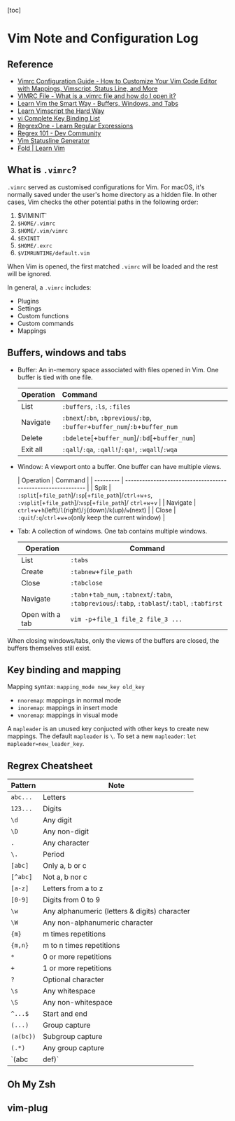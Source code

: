 [toc]

# Vim Note and Configuration Log

## Reference

- [Vimrc Configuration Guide - How to Customize Your Vim Code Editor with Mappings, Vimscript, Status Line, and More](https://www.freecodecamp.org/news/vimrc-configuration-guide-customize-your-vim-editor/)
- [VIMRC File - What is a .vimrc file and how do I open it?](https://fileinfo.com/extension/vimrc)
- [Learn Vim the Smart Way - Buffers, Windows, and Tabs](https://learnvim.irian.to/basics/buffers_windows_tabs)
- [Learn Vimscript the Hard Way](https://learnvimscriptthehardway.stevelosh.com/)
- [vi Complete Key Binding List](https://hea-www.harvard.edu/~fine/Tech/vi.html)
- [RegrexOne - Learn Regular Expressions](https://regexone.com/)
- [Regrex 101 - Dev Community](https://dev.to/thecoollearner/regex-101-3cba)
- [Vim Statusline Generator](https://www.tdaly.co.uk/projects/vim-statusline-generator/)
- [Fold | Learn Vim](https://learnvim.irian.to/basics/fold)



## What is `.vimrc`?

`.vimrc` served as customised configurations for Vim. For macOS, it's normally saved under the user's home directory as a hidden file. In other cases, Vim checks the other potential paths in the following order:

1. $VIMINIT`
2. `$HOME/.vimrc`
3. `$HOME/.vim/vimrc`
4. `$EXINIT`
5. `$HOME/.exrc`
6. `$VIMRUNTIME/default.vim`

When Vim is opened, the first matched `.vimrc` will be loaded and the rest will be ignored.

In general, a `.vimrc` includes:
- Plugins
- Settings
- Custom functions
- Custom commands
- Mappings


## Buffers, windows and tabs

- Buffer: An in-memory space associated with files opened in Vim. One buffer is tied with one file.

  | Operation    | Command                     |
  | :----------- | :-------------------------- |
  | List | `:buffers`, `:ls`, `:files` |
  |Navigate|`:bnext`/`:bn`, `:bprevious`/`:bp`,  `:buffer`+`buffer_num`/`:b`+`buffer_num`|
  |Delete |`:bdelete`[+`buffer_num`]/`:bd`[+`buffer_num`]|
  |Exit all|`:qall`/`:qa`, `:qall!`/`:qa!`, `:wqall`/`:wqa`|

- Window: A viewport onto a buffer. One buffer can have multiple views.

  | Operation | Command                                                      |
| --------- | ------------------------------------------------------------ |
  | Split     | `:split`[+`file_path`]/`:sp`[+`file_path`]/`ctrl`+`w`+`s`, `:vsplit`[+`file_path`]/:`vsp`[+`file_path`]/ `ctrl`+`w`+`v` |
| Navigate  | `ctrl`+`w`+`h`(left)/`l`(right)/`j`(down)/`k`(up)/`w`(next)  |
  | Close     | `:quit`/`:q`/`ctrl`+`w`+`o`(only keep the current window)    |

- Tab: A collection of windows. One tab contains multiple windows.

  | Operation | Command                                             |
  | --------- | --------------------------------------------------- |
  | List      | `:tabs`                                             |
  |Create|`:tabnew`+`file_path`|
  | Close     | `:tabclose`                                         |
  | Navigate  | `:tabn`+`tab_num`, `:tabnext`/`:tabn`, `:tabprevious`/`:tabp`, `:tablast`/`:tabl`, `:tabfirst` |
  | Open with a tab | `vim -p`+`file_1 file_2 file_3 ...` |
  

When closing windows/tabs, only the views of the buffers are closed, the buffers themselves still exist.

## Key binding and mapping

Mapping syntax: `mapping_mode new_key old_key`

- `nnoremap`: mappings in normal mode
- `inoremap`: mappings in insert mode
- `vnoremap`: mappings in visual mode

A `mapleader` is an unused key conjucted with other keys to create new mappings. The default `mapleader` is `\`. To set a new `mapleader`: `let mapleader=new_leader_key`.

## Regrex Cheatsheet

| Pattern | Note    |
| ------- | ------- |
| `abc...` | Letters |
|`123...`|Digits|
|`\d`|Any digit|
|`\D`|Any non-digit|
|`.`|Any character|
|`\.`|Period|
|`[abc]`|Only a, b or c|
|`[^abc]`|Not a, b nor c|
|`[a-z]`|Letters from a to z|
|`[0-9]`|Digits from 0 to 9|
|`\w`|Any alphanumeric (letters & digits) character|
|`\W`|Any non-alphanumeric character|
|`{m}`|m times repetitions|
|`{m,n}`|m to n times repetitions|
|`*`|0 or more repetitions|
|`+`|1 or more repetitions|
|`?`|Optional character|
|`\s`|Any whitespace|
|`\S`|Any non-whitespace|
|`^...$`|Start and end|
|`(...)`|Group capture|
|`(a(bc))`|Subgroup capture|
|`(.*)`|Any group capture|
|`(abc|def)`|Match abc or def|

## Oh My Zsh





## vim-plug

